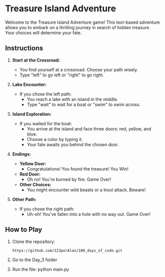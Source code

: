 # Treasure Island Adventure

Welcome to the Treasure Island Adventure game! This text-based adventure allows you to embark on a thrilling journey in search of hidden treasure. Your choices will determine your fate.

## Instructions

1. **Start at the Crossroad:**
   - You find yourself at a crossroad. Choose your path wisely.
   - Type "left" to go left or "right" to go right.

2. **Lake Encounter:**
   - If you chose the left path:
     - You reach a lake with an island in the middle.
     - Type "wait" to wait for a boat or "swim" to swim across.

3. **Island Exploration:**
   - If you waited for the boat:
     - You arrive at the island and face three doors: red, yellow, and blue.
     - Choose a color by typing it.
     - Your fate awaits you behind the chosen door.

4. **Endings:**
   - **Yellow Door:**
     - Congratulations! You found the treasure! You Win!
   - **Red Door:**
     - Oh no! You're burned by fire. Game Over!
   - **Other Choices:**
     - You might encounter wild beasts or a trout attack. Beware!

5. **Other Path:**
   - If you chose the right path:
     - Uh-oh! You've fallen into a hole with no way out. Game Over!

## How to Play

1. Clone the repository:

   ```bash
   https://github.com/123porAlan/100_days_of_code.git
2. Go to the Day_3 folder
3. Run the file: python main.py
